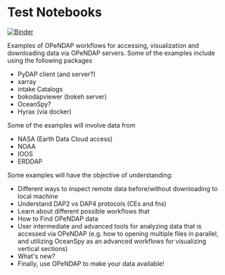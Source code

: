 # Test Notebooks

[![Binder](https://mybinder.org/badge_logo.svg)](https://mybinder.org/v2/gh/Mikejmnez/Test_Notebooks/main)

Examples of OPeNDAP workflows for accessing, visualization and downloading data via OPeNDAP servers.
Some of the examples include using the following packages

- PyDAP client (and server?)
- xarray
- intake Catalogs
- bokodapviewer (bokeh server)
- OceanSpy?
- Hyrax (via docker)

Some of the examples will involve data from

- NASA (Earth Data Cloud access)
- NOAA
- IOOS
- ERDDAP


Some examples will have the objective of understanding:

- Different ways to inspect remote data before/without downloading to local machine
- Understand DAP2 vs DAP4 protocols (CEs and fns)
- Learn about different possible workflows that  
- How to Find OPeNDAP data
- User intermediate and advanced tools for analyzing data that is accessed via OPeNDAP (e.g. how to opening multiple files in parallel, and utilizing OceanSpy as an advanced workflows for visualizing vertical sections)
- What's new?
- Finally, use OPeNDAP to make your data available!
